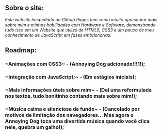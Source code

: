 ## Sobre o site:
*Este website hospedado no Github Pages tem como intuito apresentar mais sobre mim e minhas habilidades com Hardware e Software, demonstrando tudo isso em um Website que utiliza de HTML5, CSS3 e um pouco de meu conhecimento de JavaScript em fases embrionarias.*
## Roadmap:
### ~Animações com CSS3~ - (Annoying Dog adcionado!!!1!);
### ~Integração com JavaScript;~ - (Em estágios iniciais);
### ~Mais informações úteis sobre mim~ - (Dei uma reformulada nos textos, tudo bonitinho contando mais sobre mim!);
### ~Música calma e silenciosa de fundo~ - (Cancelado por motivos de limitação dos navegadores... Mas agora o Annoying Dog toca uma divertida música quando você clica nele, quebra um galho!);






